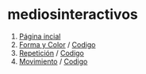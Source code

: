 # mediosinteractivos
1.  [Página incial](https://github.com/alexopvp/Medios/)
2. [Forma y Color](https://alexopvp.github.io/Medios/01/) / [Codigo](https://github.com/alexopvp/Medios/blob/master/01/sketch_01.js)
3. [Repetición](https://alexopvp.github.io/Medios/02/) / [Codigo](https://github.com/alexopvp/Medios/blob/master/02/sketch_190204a.js)
4. [Movimiento](https://alexopvp.github.io/Medios/03/) / [Codigo](https://github.com/alexopvp/Medios/blob/master/03/sketch_03.js)

